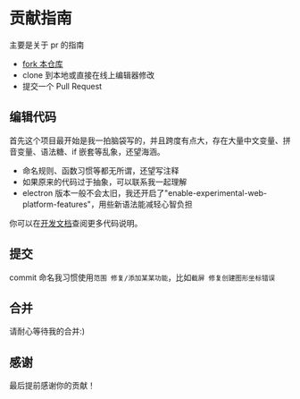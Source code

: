 # 贡献指南

主要是关于 pr 的指南

- [fork 本仓库](https://github.com/xushengfeng/eSearch/fork)
- clone 到本地或直接在线上编辑器修改
- 提交一个 Pull Request

## 编辑代码

首先这个项目最开始是我一拍脑袋写的，并且跨度有点大，存在大量中文变量、拼音变量、语法糖、if 嵌套等乱象，还望海涵。

- 命名规则、函数习惯等都无所谓，还望写注释
- 如果原来的代码过于抽象，可以联系我一起理解
- electron 版本一般不会太旧，我还开启了"enable-experimental-web-platform-features"，用些新语法能减轻心智负担

你可以在[开发文档](docs/develop/readme.md)查阅更多代码说明。

## 提交

commit 命名我习惯使用`范围 修复/添加某某功能`，比如`截屏 修复创建图形坐标错误`

## 合并

请耐心等待我的合并:)

## 感谢

最后提前感谢你的贡献！
